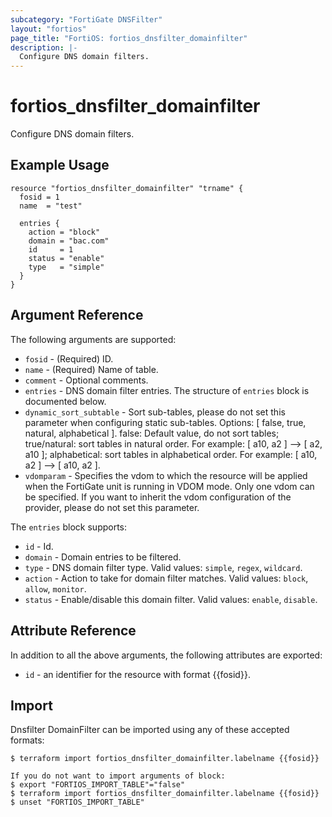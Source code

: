 ```yaml
---
subcategory: "FortiGate DNSFilter"
layout: "fortios"
page_title: "FortiOS: fortios_dnsfilter_domainfilter"
description: |-
  Configure DNS domain filters.
---
```


# fortios_dnsfilter_domainfilter
Configure DNS domain filters.

## Example Usage

```hcl
resource "fortios_dnsfilter_domainfilter" "trname" {
  fosid = 1
  name  = "test"

  entries {
    action = "block"
    domain = "bac.com"
    id     = 1
    status = "enable"
    type   = "simple"
  }
}
```

## Argument Reference

The following arguments are supported:

* `fosid` - (Required) ID.
* `name` - (Required) Name of table.
* `comment` - Optional comments.
* `entries` - DNS domain filter entries. The structure of `entries` block is documented below.
* `dynamic_sort_subtable` - Sort sub-tables, please do not set this parameter when configuring static sub-tables. Options: [ false, true, natural, alphabetical ]. false: Default value, do not sort tables; true/natural: sort tables in natural order. For example: [ a10, a2 ] --> [ a2, a10 ]; alphabetical: sort tables in alphabetical order. For example: [ a10, a2 ] --> [ a10, a2 ].
* `vdomparam` - Specifies the vdom to which the resource will be applied when the FortiGate unit is running in VDOM mode. Only one vdom can be specified. If you want to inherit the vdom configuration of the provider, please do not set this parameter.

The `entries` block supports:

* `id` - Id.
* `domain` - Domain entries to be filtered.
* `type` - DNS domain filter type. Valid values: `simple`, `regex`, `wildcard`.
* `action` - Action to take for domain filter matches. Valid values: `block`, `allow`, `monitor`.
* `status` - Enable/disable this domain filter. Valid values: `enable`, `disable`.


## Attribute Reference

In addition to all the above arguments, the following attributes are exported:
* `id` - an identifier for the resource with format {{fosid}}.

## Import

Dnsfilter DomainFilter can be imported using any of these accepted formats:
```
$ terraform import fortios_dnsfilter_domainfilter.labelname {{fosid}}

If you do not want to import arguments of block:
$ export "FORTIOS_IMPORT_TABLE"="false"
$ terraform import fortios_dnsfilter_domainfilter.labelname {{fosid}}
$ unset "FORTIOS_IMPORT_TABLE"
```
